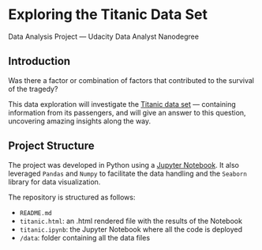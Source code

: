 # Exploring the Titanic Data Set
Data Analysis Project — Udacity Data Analyst Nanodegree

## Introduction
Was there a factor or combination of factors that contributed to the survival of the tragedy?

This data exploration will investigate the [Titanic data set](https://www.kaggle.com/c/titanic) — containing information from its passengers, and will give an answer to this question, uncovering amazing insights along the way.

## Project Structure
The project was developed in Python using a [Jupyter Notebook](http://jupyter.org). It also leveraged `Pandas` and `Numpy` to facilitate the data handling and the `Seaborn` library for data visualization.

The repository is structured as follows:

* `README.md`
* `titanic.html`: an .html rendered file with the results of the Notebook
* `titanic.ipynb`: the Jupyter Notebook where all the code is deployed
* `/data`: folder containing all the data files
